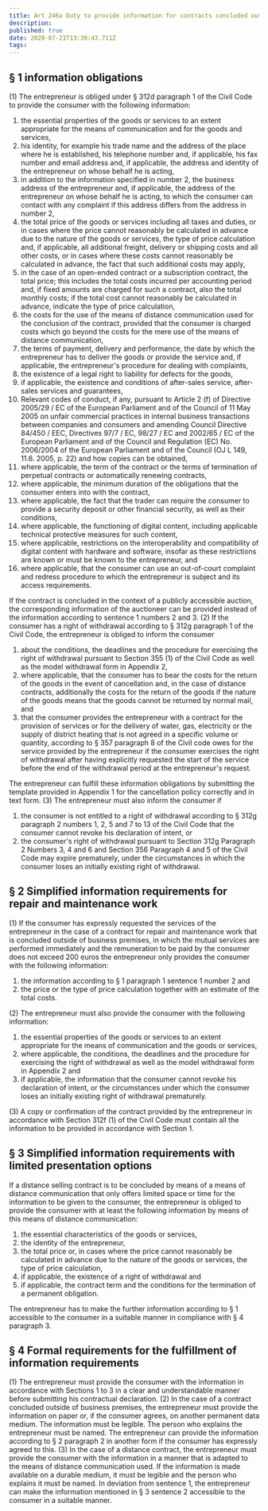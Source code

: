 ```yaml
---
title: Art 246a Duty to provide information for contracts concluded outside of business premises and distance selling contracts with the exception of contracts for financial services
description: 
published: true
date: 2020-07-21T13:39:43.711Z
tags: 
---
```


## § 1 information obligations

(1) The entrepreneur is obliged under § 312d paragraph 1 of the Civil Code to provide the consumer with the following information:
1. the essential properties of the goods or services to an extent appropriate for the means of communication and for the goods and services,
1. his identity, for example his trade name and the address of the place where he is established, his telephone number and, if applicable, his fax number and email address and, if applicable, the address and identity of the entrepreneur on whose behalf he is acting,
1. in addition to the information specified in number 2, the business address of the entrepreneur and, if applicable, the address of the entrepreneur on whose behalf he is acting, to which the consumer can contact with any complaint if this address differs from the address in number 2,
1. the total price of the goods or services including all taxes and duties, or in cases where the price cannot reasonably be calculated in advance due to the nature of the goods or services, the type of price calculation and, if applicable, all additional freight, delivery or shipping costs and all other costs, or in cases where these costs cannot reasonably be calculated in advance, the fact that such additional costs may apply,
1. in the case of an open-ended contract or a subscription contract, the total price; this includes the total costs incurred per accounting period and, if fixed amounts are charged for such a contract, also the total monthly costs; if the total cost cannot reasonably be calculated in advance, indicate the type of price calculation,
1. the costs for the use of the means of distance communication used for the conclusion of the contract, provided that the consumer is charged costs which go beyond the costs for the mere use of the means of distance communication,
1. the terms of payment, delivery and performance, the date by which the entrepreneur has to deliver the goods or provide the service and, if applicable, the entrepreneur's procedure for dealing with complaints,
1. the existence of a legal right to liability for defects for the goods,
1. if applicable, the existence and conditions of after-sales service, after-sales services and guarantees,
1. Relevant codes of conduct, if any, pursuant to Article 2 (f) of Directive 2005/29 / EC of the European Parliament and of the Council of 11 May 2005 on unfair commercial practices in internal business transactions between companies and consumers and amending Council Directive 84/450 / EEC, Directives 97/7 / EC, 98/27 / EC and 2002/65 / EC of the European Parliament and of the Council and Regulation (EC) No. 2006/2004 of the European Parliament and of the Council (OJ L 149, 11.6. 2005, p. 22) and how copies can be obtained,
1. where applicable, the term of the contract or the terms of termination of perpetual contracts or automatically renewing contracts,
1. where applicable, the minimum duration of the obligations that the consumer enters into with the contract,
1. where applicable, the fact that the trader can require the consumer to provide a security deposit or other financial security, as well as their conditions,
1. where applicable, the functioning of digital content, including applicable technical protective measures for such content,
1. where applicable, restrictions on the interoperability and compatibility of digital content with hardware and software, insofar as these restrictions are known or must be known to the entrepreneur, and
1. where applicable, that the consumer can use an out-of-court complaint and redress procedure to which the entrepreneur is subject and its access requirements.

If the contract is concluded in the context of a publicly accessible auction, the corresponding information of the auctioneer can be provided instead of the information according to sentence 1 numbers 2 and 3.
(2) If the consumer has a right of withdrawal according to § 312g paragraph 1 of the Civil Code, the entrepreneur is obliged to inform the consumer
1. about the conditions, the deadlines and the procedure for exercising the right of withdrawal pursuant to Section 355 (1) of the Civil Code as well as the model withdrawal form in Appendix 2,
1. where applicable, that the consumer has to bear the costs for the return of the goods in the event of cancellation and, in the case of distance contracts, additionally the costs for the return of the goods if the nature of the goods means that the goods cannot be returned by normal mail, and
1. that the consumer provides the entrepreneur with a contract for the provision of services or for the delivery of water, gas, electricity or the supply of district heating that is not agreed in a specific volume or quantity, according to § 357 paragraph 8 of the Civil code owes for the service provided by the entrepreneur if the consumer exercises the right of withdrawal after having explicitly requested the start of the service before the end of the withdrawal period at the entrepreneur's request.

The entrepreneur can fulfill these information obligations by submitting the template provided in Appendix 1 for the cancellation policy correctly and in text form.
(3) The entrepreneur must also inform the consumer if
1. the consumer is not entitled to a right of withdrawal according to § 312g paragraph 2 numbers 1, 2, 5 and 7 to 13 of the Civil Code that the consumer cannot revoke his declaration of intent, or
1. the consumer's right of withdrawal pursuant to Section 312g Paragraph 2 Numbers 3, 4 and 6 and Section 356 Paragraph 4 and 5 of the Civil Code may expire prematurely, under the circumstances in which the consumer loses an initially existing right of withdrawal.

## § 2 Simplified information requirements for repair and maintenance work
(1) If the consumer has expressly requested the services of the entrepreneur in the case of a contract for repair and maintenance work that is concluded outside of business premises, in which the mutual services are performed immediately and the remuneration to be paid by the consumer does not exceed 200 euros the entrepreneur only provides the consumer with the following information:
1. the information according to § 1 paragraph 1 sentence 1 number 2 and
2. the price or the type of price calculation together with an estimate of the total costs.

(2) The entrepreneur must also provide the consumer with the following information:
1. the essential properties of the goods or services to an extent appropriate for the means of communication and the goods or services,
2. where applicable, the conditions, the deadlines and the procedure for exercising the right of withdrawal as well as the model withdrawal form in Appendix 2 and
3. if applicable, the information that the consumer cannot revoke his declaration of intent, or the circumstances under which the consumer loses an initially existing right of withdrawal prematurely.

(3) A copy or confirmation of the contract provided by the entrepreneur in accordance with Section 312f (1) of the Civil Code must contain all the information to be provided in accordance with Section 1.

## § 3 Simplified information requirements with limited presentation options
If a distance selling contract is to be concluded by means of a means of distance communication that only offers limited space or time for the information to be given to the consumer, the entrepreneur is obliged to provide the consumer with at least the following information by means of this means of distance communication:
1. the essential characteristics of the goods or services,
2. the identity of the entrepreneur,
3. the total price or, in cases where the price cannot reasonably be calculated in advance due to the nature of the goods or services, the type of price calculation,
4. if applicable, the existence of a right of withdrawal and
5. if applicable, the contract term and the conditions for the termination of a permanent obligation.

The entrepreneur has to make the further information according to § 1 accessible to the consumer in a suitable manner in compliance with § 4 paragraph 3.

## § 4 Formal requirements for the fulfillment of information requirements
(1) The entrepreneur must provide the consumer with the information in accordance with Sections 1 to 3 in a clear and understandable manner before submitting his contractual declaration.
(2) In the case of a contract concluded outside of business premises, the entrepreneur must provide the information on paper or, if the consumer agrees, on another permanent data medium. The information must be legible. The person who explains the entrepreneur must be named. The entrepreneur can provide the information according to § 2 paragraph 2 in another form if the consumer has expressly agreed to this.
(3) In the case of a distance contract, the entrepreneur must provide the consumer with the information in a manner that is adapted to the means of distance communication used. If the information is made available on a durable medium, it must be legible and the person who explains it must be named. In deviation from sentence 1, the entrepreneur can make the information mentioned in § 3 sentence 2 accessible to the consumer in a suitable manner.